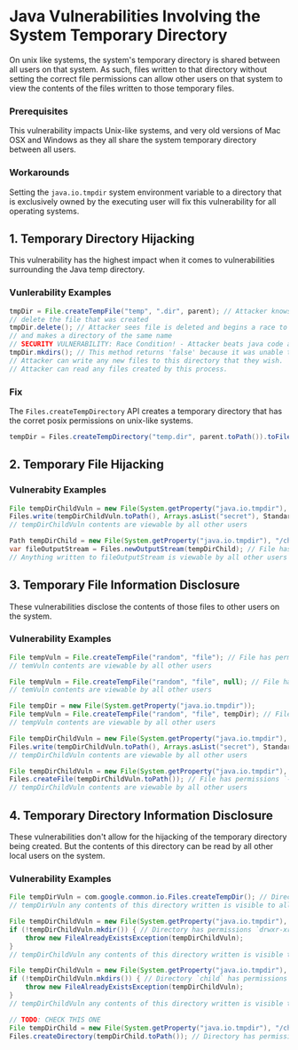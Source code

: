 # Java Vulnerabilities Involving the System Temporary Directory

On unix like systems, the system's temporary directory is shared between all users on that system. As such, files written to that directory without setting the correct file permissions can allow other users on that system to view the contents of the files written to those temporary files.

### Prerequisites

This vulnerability impacts Unix-like systems, and very old versions of Mac OSX and Windows as they all share the system temporary directory between all users.

### Workarounds

Setting the `java.io.tmpdir` system environment variable to a directory that is exclusively owned by the executing user will fix this vulnerability for all operating systems.


## 1. Temporary Directory Hijacking

This vulnerability has the highest impact when it comes to vulnerabilities surrounding the Java temp directory.

### Vunlerability Examples

```java
tmpDir = File.createTempFile("temp", ".dir", parent); // Attacker knows the full path of the file that will be generated
// delete the file that was created
tmpDir.delete(); // Attacker sees file is deleted and begins a race to create their own directory before the java code.
// and makes a directory of the same name
// SECURITY VULNERABILITY: Race Condition! - Attacker beats java code and now owns this directory
tmpDir.mkdirs(); // This method returns 'false' because it was unable to create the directory. No exception is thrown.
// Attacker can write any new files to this directory that they wish.
// Attacker can read any files created by this process.
```

### Fix

The `Files.createTempDirectory` API creates a temporary directory that has the corret posix permissions on unix-like systems.

```java
tempDir = Files.createTempDirectory("temp.dir", parent.toPath()).toFile()
```

## 2. Temporary File Hijacking

### Vulnerabity Examples

```java
File tempDirChildVuln = new File(System.getProperty("java.io.tmpdir"), "/child.txt");
Files.write(tempDirChildVuln.toPath(), Arrays.asList("secret"), StandardCharsets.UTF_8, StandardOpenOption.CREATE); // File has permissions `-rw-r--r--`. Doesn't check if the file already exists.
// tempDirChildVuln contents are viewable by all other users
```

```java
Path tempDirChild = new File(System.getProperty("java.io.tmpdir"), "/child-output-stream.txt").toPath();
var fileOutputStream = Files.newOutputStream(tempDirChild); // File has permissions `-rw-r--r--`. Doesn't check if the file already exists.
// Anything written to fileOutputStream is viewable by all other users
```

## 3. Temporary File Information Disclosure

These vulnerabilities disclose the contents of those files to other users on the system.

### Vulnerability Examples

```java
File tempVuln = File.createTempFile("random", "file"); // File has permissions `-rw-r--r--`
// temVuln contents are viewable by all other users
```
```java
File tempVuln = File.createTempFile("random", "file", null); // File has permissions `-rw-r--r--`
// temVuln contents are viewable by all other users
```
```java
File tempDir = new File(System.getProperty("java.io.tmpdir"));
File tempVuln = File.createTempFile("random", "file", tempDir); // File has permissions `-rw-r--r--`
// tempVuln contents are viewable by all other users
```
```java
File tempDirChildVuln = new File(System.getProperty("java.io.tmpdir"), "/child.txt");
Files.write(tempDirChildVuln.toPath(), Arrays.asList("secret"), StandardCharsets.UTF_8, StandardOpenOption.CREATE_NEW); // File has permissions `-rw-r--r--`. Throws `FileAlreadyExistsException` if it already exists.
// tempDirChildVuln contents are viewable by all other users
```
```java
File tempDirChildVuln = new File(System.getProperty("java.io.tmpdir"), "/child-create-file.txt");
Files.createFile(tempDirChildVuln.toPath()); // File has permissions `-rw-r--r--`. Throws `FileAlreadyExistsException` if it already exists.
// tempDirChildVuln contents are viewable by all other users
```

## 4. Temporary Directory Information Disclosure

These vulnerabilities don't allow for the hijacking of the temporary directory being created.
But the contents of this directory can be read by all other local users on the system.

### Vulnerability Examples

```java
File tempDirVuln = com.google.common.io.Files.createTempDir(); // Directory has permissions `drwxr-xr-x`
// tempDirVuln any contents of this directory written is visible to all other users
```
```java
File tempDirChildVuln = new File(System.getProperty("java.io.tmpdir"), "/child");
if (!tempDirChildVuln.mkdir()) { // Directory has permissions `drwxr-xr-x`
    throw new FileAlreadyExistsException(tempDirChildVuln);
}
// tempDirChildVuln any contents of this directory written is visible to all other users
```
```java
File tempDirChildVuln = new File(System.getProperty("java.io.tmpdir"), "/child");
if (!tempDirChildVuln.mkdirs()) { // Directory `child` has permissions `drwxr-xr-x`
    throw new FileAlreadyExistsException(tempDirChildVuln);
}
// tempDirChildVuln any contents of this directory written is visible to all other users
```
```java
// TODO: CHECK THIS ONE
File tempDirChild = new File(System.getProperty("java.io.tmpdir"), "/child-create-directory");
Files.createDirectory(tempDirChild.toPath()); // Directory has permissions `drwxr-xr-x`. Throws `FileAlreadyExistsException` if it already exists.
```
